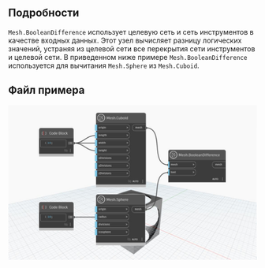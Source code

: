 ## Подробности
`Mesh.BooleanDifference` использует целевую сеть и сеть инструментов в качестве входных данных. Этот узел вычисляет разницу логических значений, устраняя из целевой сети все перекрытия сети инструментов и целевой сети.
В приведенном ниже примере `Mesh.BooleanDifference` используется для вычитания `Mesh.Sphere` из `Mesh.Cuboid`.

## Файл примера

![Example](./Autodesk.DesignScript.Geometry.Mesh.BooleanDifference_img.jpg)
